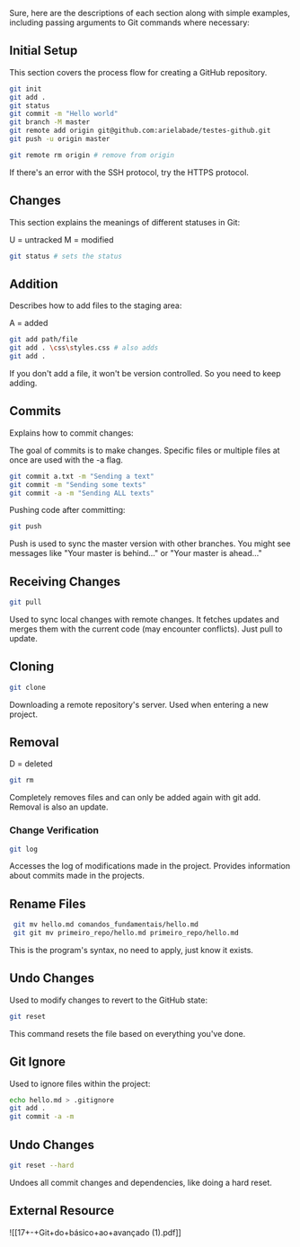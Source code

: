 Sure, here are the descriptions of each section along with simple examples, including passing arguments to Git commands where necessary:

## Initial Setup

This section covers the process flow for creating a GitHub repository.

```bash
git init
git add .
git status
git commit -m "Hello world"
git branch -M master
git remote add origin git@github.com:arielabade/testes-github.git
git push -u origin master
```

```bash
git remote rm origin # remove from origin
```

If there's an error with the SSH protocol, try the HTTPS protocol.

## Changes

This section explains the meanings of different statuses in Git:

U = untracked
M = modified

```bash
git status # sets the status
```

## Addition

Describes how to add files to the staging area:

A = added

```bash
git add path/file
git add . \css\styles.css # also adds
git add . 
```

If you don't add a file, it won't be version controlled. So you need to keep adding.

## Commits

Explains how to commit changes:

The goal of commits is to make changes. Specific files or multiple files at once are used with the -a flag.

```bash
git commit a.txt -m "Sending a text"
git commit -m "Sending some texts"
git commit -a -m "Sending ALL texts"
```

Pushing code after committing:

```bash
git push
```

Push is used to sync the master version with other branches. You might see messages like "Your master is behind..." or "Your master is ahead..."

## Receiving Changes

```bash
git pull
```

Used to sync local changes with remote changes. It fetches updates and merges them with the current code (may encounter conflicts). Just pull to update.

## Cloning

```bash
git clone
```

Downloading a remote repository's server. Used when entering a new project.

## Removal

D = deleted

```bash
git rm 
```

Completely removes files and can only be added again with git add. Removal is also an update.

### Change Verification

```bash
git log
```

Accesses the log of modifications made in the project. Provides information about commits made in the projects.

## Rename Files

```bash
 git mv hello.md comandos_fundamentais/hello.md 
 git git mv primeiro_repo/hello.md primeiro_repo/hello.md
```

This is the program's syntax, no need to apply, just know it exists.

## Undo Changes

Used to modify changes to revert to the GitHub state:

```bash
git reset
```

This command resets the file based on everything you've done.

## Git Ignore

Used to ignore files within the project:

```bash
echo hello.md > .gitignore
git add .
git commit -a -m 
```

## Undo Changes

```bash
git reset --hard
```

Undoes all commit changes and dependencies, like doing a hard reset.

## External Resource

![[17+-+Git+do+básico+ao+avançado (1).pdf]]